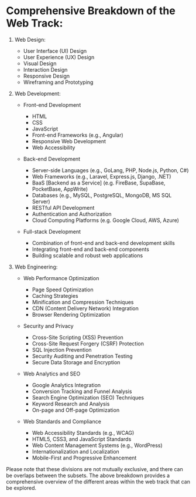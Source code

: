 # Comprehensive Breakdown of the Web Track:
1. Web Design:
   - User Interface (UI) Design
   - User Experience (UX) Design
   - Visual Design
   - Interaction Design
   - Responsive Design
   - Wireframing and Prototyping

2. Web Development:
   - Front-end Development
     - HTML
     - CSS
     - JavaScript
     - Front-end Frameworks (e.g., Angular)
     - Responsive Web Development
     - Web Accessibility

   - Back-end Development
     - Server-side Languages (e.g., GoLang, PHP, Node.js, Python, C#)
     - Web Frameworks (e.g., Laravel, Express.js, Django, .NET)
     - BaaS [Backend as a Service] (e.g. FireBase, SupaBase, PocketBase, AppWrite)
     - Databases (e.g., MySQL, PostgreSQL, MongoDB, MS SQL Server)
     - RESTful API Development
     - Authentication and Authorization
     - Cloud Computing Platforms (e.g. Google Cloud, AWS, Azure)

   - Full-stack Development
     - Combination of front-end and back-end development skills
     - Integrating front-end and back-end components
     - Building scalable and robust web applications

3. Web Engineering:
   - Web Performance Optimization
     - Page Speed Optimization
     - Caching Strategies
     - Minification and Compression Techniques
     - CDN (Content Delivery Network) Integration
     - Browser Rendering Optimization

   - Security and Privacy
     - Cross-Site Scripting (XSS) Prevention
     - Cross-Site Request Forgery (CSRF) Protection
     - SQL Injection Prevention
     - Security Auditing and Penetration Testing
     - Secure Data Storage and Encryption

   - Web Analytics and SEO
     - Google Analytics Integration
     - Conversion Tracking and Funnel Analysis
     - Search Engine Optimization (SEO) Techniques
     - Keyword Research and Analysis
     - On-page and Off-page Optimization

   - Web Standards and Compliance
     - Web Accessibility Standards (e.g., WCAG)
     - HTML5, CSS3, and JavaScript Standards
     - Web Content Management Systems (e.g., WordPress)
     - Internationalization and Localization
     - Mobile-First and Progressive Enhancement

Please note that these divisions are not mutually exclusive, and there can be overlaps between the subsets. The above breakdown provides a comprehensive overview of the different areas within the web track that can be explored.
